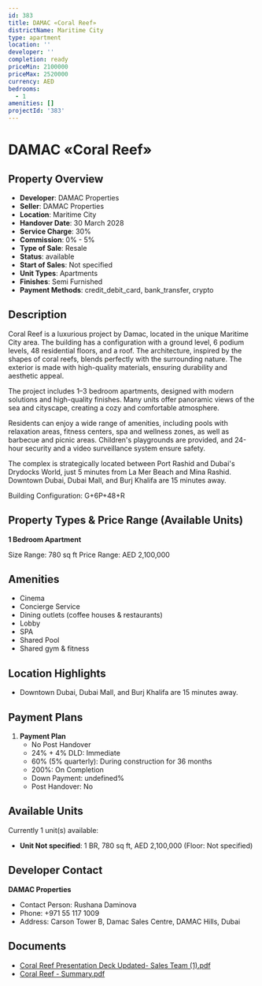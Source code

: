 ```yaml
---
id: 383
title: DAMAC «Coral Reef»
districtName: Maritime City
type: apartment
location: ''
developer: ''
completion: ready
priceMin: 2100000
priceMax: 2520000
currency: AED
bedrooms:
  - 1
amenities: []
projectId: '383'
---
```


# DAMAC «Coral Reef»

## Property Overview
- **Developer**: DAMAC Properties
- **Seller**: DAMAC Properties
- **Location**: Maritime City
- **Handover Date**: 30 March 2028
- **Service Charge**: 30%
- **Commission**: 0% - 5%
- **Type of Sale**: Resale
- **Status**: available
- **Start of Sales**: Not specified
- **Unit Types**: Apartments
- **Finishes**: Semi Furnished
- **Payment Methods**: credit_debit_card, bank_transfer, crypto

## Description
Coral Reef is a luxurious project by Damac, located in the unique Maritime City area. The building has a configuration with a ground level, 6 podium levels, 48 residential floors, and a roof. The architecture, inspired by the shapes of coral reefs, blends perfectly with the surrounding nature. The exterior is made with high-quality materials, ensuring durability and aesthetic appeal.

The project includes 1–3 bedroom apartments, designed with modern solutions and high-quality finishes. Many units offer panoramic views of the sea and cityscape, creating a cozy and comfortable atmosphere.

Residents can enjoy a wide range of amenities, including pools with relaxation areas, fitness centers, spa and wellness zones, as well as barbecue and picnic areas. Children's playgrounds are provided, and 24-hour security and a video surveillance system ensure safety.

The complex is strategically located between Port Rashid and Dubai's Drydocks World, just 5 minutes from La Mer Beach and Mina Rashid. Downtown Dubai, Dubai Mall, and Burj Khalifa are 15 minutes away.

Building Configuration: G+6P+48+R

## Property Types & Price Range (Available Units)
**1 Bedroom Apartment**

Size Range: 780 sq ft
Price Range: AED 2,100,000

## Amenities
- Cinema
- Concierge Service
- Dining outlets  (coffee houses & restaurants)
- Lobby
- SPA
- Shared Pool
- Shared gym & fitness

## Location Highlights
- Downtown Dubai, Dubai Mall, and Burj Khalifa are 15 minutes away.

## Payment Plans
1. **Payment Plan**
   - No Post Handover
   - 24% + 4% DLD: Immediate
   - 60% (5% quarterly): During construction for 36 months
   - 200%: On Completion
   - Down Payment: undefined%
   - Post Handover: No

## Available Units
Currently 1 unit(s) available:
- **Unit Not specified**: 1 BR, 780 sq ft, AED 2,100,000 (Floor: Not specified)

## Developer Contact
**DAMAC Properties**
- Contact Person: Rushana Daminova
- Phone: +971 55 117 1009
- Address: Carson Tower B, Damac Sales Centre, DAMAC Hills, Dubai

## Documents
- [Coral Reef Presentation Deck Updated- Sales Team (1).pdf](https://cdn.geniemap.net/2023/08/14/SYnbd1xIihud31wd3EYgnPLw4JO33hfaEB3uOejO.pdf)
- [Coral Reef - Summary.pdf](https://cdn.geniemap.net/2023/08/14/zVJ3JQNBFpEwByNNyMO2aubVRnfRF2Gn8kOyGDou.pdf)
